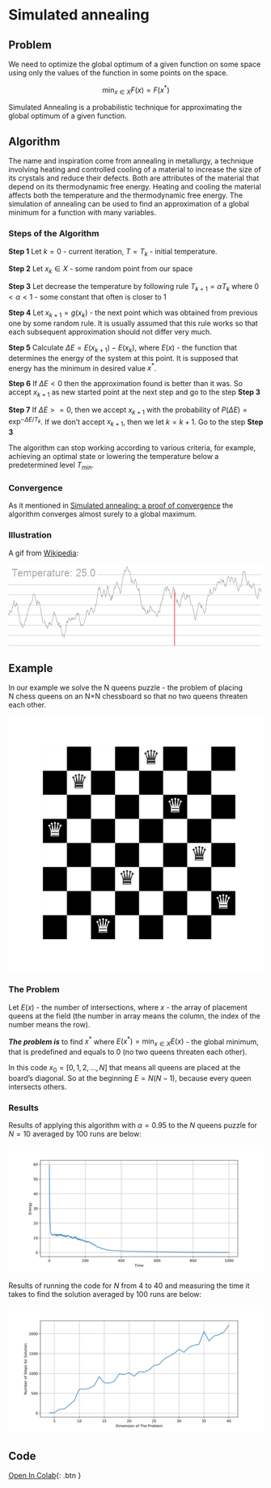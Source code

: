 # Simulated annealing


## Problem

We need to optimize the global optimum of a given function on some space
using only the values of the function in some points on the space.

$$
\min_{x \in X} F(x) = F(x^*)
$$

Simulated Annealing is a probabilistic technique for approximating the
global optimum of a given function.

## Algorithm

The name and inspiration come from annealing in metallurgy, a technique
involving heating and controlled cooling of a material to increase the
size of its crystals and reduce their defects. Both are attributes of
the material that depend on its thermodynamic free energy. Heating and
cooling the material affects both the temperature and the thermodynamic
free energy. The simulation of annealing can be used to find an
approximation of a global minimum for a function with many variables.

### Steps of the Algorithm

**Step 1** Let $k = 0$ - current iteration, $T = T_k$ - initial
temperature.

**Step 2** Let $x_k \in X$ - some random point from our space

**Step 3** Let decrease the temperature by following rule
$T_{k+1} = \alpha T_k$ where $0 < \alpha < 1$ - some constant that often
is closer to 1

**Step 4** Let $x_{k+1} = g(x_k)$ - the next point which was obtained
from previous one by some random rule. It is usually assumed that this
rule works so that each subsequent approximation should not differ very
much.

**Step 5** Calculate $\Delta E = E(x_{k+1}) - E(x_{k})$, where $E(x)$ -
the function that determines the energy of the system at this point. It
is supposed that energy has the minimum in desired value $x^*$.

**Step 6** If $\Delta E < 0$ then the approximation found is better than
it was. So accept $x_{k+1}$ as new started point at the next step and go
to the step **Step 3**

**Step 7** If $\Delta E >= 0$, then we accept $x_{k+1}$ with the
probability of $P(\Delta E) = \exp^{-\Delta E / T_k}$. If we don’t
accept $x_{k+1}$, then we let $k = k+ 1$. Go to the step **Step 3**

The algorithm can stop working according to various criteria, for
example, achieving an optimal state or lowering the temperature below a
predetermined level $T_{min}$.

### Convergence

As it mentioned in [Simulated annealing: a proof of
convergence](https://ieeexplore.ieee.org/document/295910) the algorithm
converges almost surely to a global maximum.

### Illustration

A gif from
[Wikipedia](https://en.wikipedia.org/wiki/Simulated_annealing):

![Illustration](sa_wiki.gif)

## Example

In our example we solve the N queens puzzle - the problem of placing
N chess queens on an N×N chessboard so that no two queens threaten each
other.

![Illustration](queens.svg)

### The Problem

Let $E(x)$ - the number of intersections, where $x$ - the array of
placement queens at the field (the number in array means the column, the
index of the number means the row).

***The problem is*** to find $x^*$ where
$E(x^*) = \min_{x \in X} E(x)$ - the global minimum, that is predefined
and equals to 0 (no two queens threaten each other).

In this code $x_0 = [0,1,2,...,N]$ that means all queens are placed at
the board’s diagonal. So at the beginning $E = N(N-1)$, because every
queen intersects others.

### Results

Results of applying this algorithm with $\alpha = 0.95$ to the $N$
queens puzzle for $N = 10$ averaged by 100 runs are below:

![Illustration](sa-example.svg)

Results of running the code for $N$ from $4$ to $40$ and measuring the
time it takes to find the solution averaged by 100 runs are below:

![Illustration](sa-runs.svg)

## Code

[Open In
Colab](https://colab.research.google.com/github/MerkulovDaniil/optim/blob/master/assets/Notebooks/Simulated%20annealing.ipynb){:
.btn }
